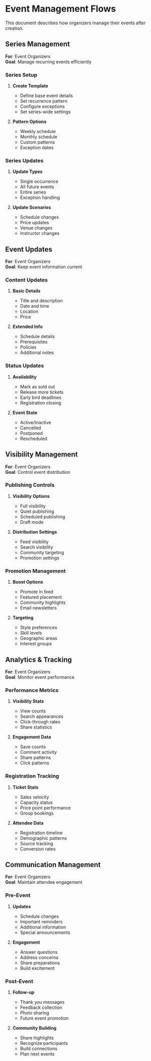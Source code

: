 # Event Management Flows

This document describes how organizers manage their events after creation.

## Series Management

**For**: Event Organizers  
**Goal**: Manage recurring events efficiently

### Series Setup
1. **Create Template**
   - Define base event details
   - Set recurrence pattern
   - Configure exceptions
   - Set series-wide settings

2. **Pattern Options**
   - Weekly schedule
   - Monthly schedule
   - Custom patterns
   - Exception dates

### Series Updates
1. **Update Types**
   - Single occurrence
   - All future events
   - Entire series
   - Exception handling

2. **Update Scenarios**
   - Schedule changes
   - Price updates
   - Venue changes
   - Instructor changes

## Event Updates

**For**: Event Organizers  
**Goal**: Keep event information current

### Content Updates
1. **Basic Details**
   - Title and description
   - Date and time
   - Location
   - Price

2. **Extended Info**
   - Schedule details
   - Prerequisites
   - Policies
   - Additional notes

### Status Updates
1. **Availability**
   - Mark as sold out
   - Release more tickets
   - Early bird deadlines
   - Registration closing

2. **Event State**
   - Active/Inactive
   - Cancelled
   - Postponed
   - Rescheduled

## Visibility Management

**For**: Event Organizers  
**Goal**: Control event distribution

### Publishing Controls
1. **Visibility Options**
   - Full visibility
   - Quiet publishing
   - Scheduled publishing
   - Draft mode

2. **Distribution Settings**
   - Feed visibility
   - Search visibility
   - Community targeting
   - Promotion settings

### Promotion Management
1. **Boost Options**
   - Promote in feed
   - Featured placement
   - Community highlights
   - Email newsletters

2. **Targeting**
   - Style preferences
   - Skill levels
   - Geographic areas
   - Interest groups

## Analytics & Tracking

**For**: Event Organizers  
**Goal**: Monitor event performance

### Performance Metrics
1. **Visibility Stats**
   - View counts
   - Search appearances
   - Click-through rates
   - Share statistics

2. **Engagement Data**
   - Save counts
   - Comment activity
   - Share patterns
   - Click patterns

### Registration Tracking
1. **Ticket Stats**
   - Sales velocity
   - Capacity status
   - Price point performance
   - Group bookings

2. **Attendee Data**
   - Registration timeline
   - Demographic patterns
   - Source tracking
   - Conversion rates

## Communication Management

**For**: Event Organizers  
**Goal**: Maintain attendee engagement

### Pre-Event
1. **Updates**
   - Schedule changes
   - Important reminders
   - Additional information
   - Special announcements

2. **Engagement**
   - Answer questions
   - Address concerns
   - Share preparations
   - Build excitement

### Post-Event
1. **Follow-up**
   - Thank you messages
   - Feedback collection
   - Photo sharing
   - Future event promotion

2. **Community Building**
   - Share highlights
   - Recognize participants
   - Build connections
   - Plan next events 